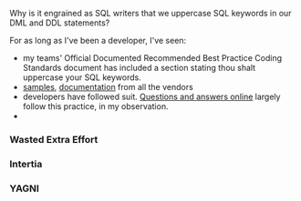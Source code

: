 <!--{Title:"Stop Uppercasing your SQL keywords",Intro:"Your IDE/editor already makes it readable.",Keywords:["sql","software-development"],PublishedOn:""} -->

Why is it engrained as SQL writers that we uppercase SQL keywords in our DML and DDL statements?

For as long as I've been a developer, I've seen:

- my teams' Official Documented Recommended Best Practice Coding Standards document has included a section stating thou shalt uppercase your SQL keywords.
- [samples](https://msdn.microsoft.com/en-us/library/ms187731.aspx), [documentation](http://dev.mysql.com/doc/refman/5.6/en/delete.html) from all the vendors
- developers have followed suit. [Questions and answers online](http://stackoverflow.com/questions/292026/is-there-a-good-reason-to-use-upper-case-for-sql-keywords) largely follow this practice, in my observation.
- 

### Wasted Extra Effort



### Intertia

### YAGNI

